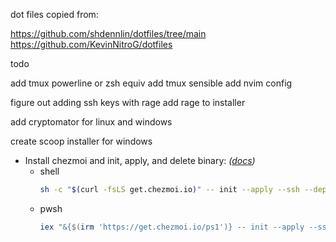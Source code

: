 dot files copied from:

https://github.com/shdennlin/dotfiles/tree/main
https://github.com/KevinNitroG/dotfiles

todo

add tmux powerline or zsh equiv
add tmux sensible
add nvim config

figure out adding ssh keys with rage
add rage to installer

add cryptomator for linux and windows

create scoop installer for windows

- Install chezmoi and init, apply, and delete binary: _([docs](https://www.chezmoi.io/install))_
  - shell
    ```sh
    sh -c "$(curl -fsLS get.chezmoi.io)" -- init --apply --ssh --depth 1 --purge-binary viedgral
    ```
  - pwsh
    ```powershell
    iex "&{$(irm 'https://get.chezmoi.io/ps1')} -- init --apply --ssh --depth 1 --purge-binary viedgral"
    ```
